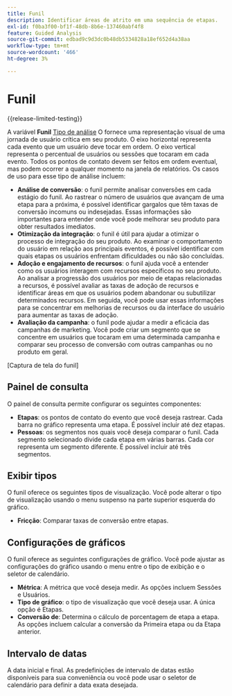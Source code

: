 ```yaml
---
title: Funil
description: Identificar áreas de atrito em uma sequência de etapas.
exl-id: f0ba3f00-bf1f-48db-8b6e-137460abf4f8
feature: Guided Analysis
source-git-commit: edbad9c9d3dc0b48db5334828a18ef652d4a38aa
workflow-type: tm+mt
source-wordcount: '466'
ht-degree: 3%

---
```


# Funil

{{release-limited-testing}}

A variável **Funil** [Tipo de análise](overview.md) O fornece uma representação visual de uma jornada de usuário crítica em seu produto. O eixo horizontal representa cada evento que um usuário deve tocar em ordem. O eixo vertical representa o percentual de usuários ou sessões que tocaram em cada evento. Todos os pontos de contato devem ser feitos em ordem eventual, mas podem ocorrer a qualquer momento na janela de relatórios. Os casos de uso para esse tipo de análise incluem:

* **Análise de conversão**: o funil permite analisar conversões em cada estágio do funil. Ao rastrear o número de usuários que avançam de uma etapa para a próxima, é possível identificar gargalos que têm taxas de conversão incomuns ou indesejadas. Essas informações são importantes para entender onde você pode melhorar seu produto para obter resultados imediatos.
* **Otimização da integração**: o funil é útil para ajudar a otimizar o processo de integração do seu produto. Ao examinar o comportamento do usuário em relação aos principais eventos, é possível identificar com quais etapas os usuários enfrentam dificuldades ou não são concluídas.
* **Adoção e engajamento de recursos**: o funil ajuda você a entender como os usuários interagem com recursos específicos no seu produto. Ao analisar a progressão dos usuários por meio de etapas relacionadas a recursos, é possível avaliar as taxas de adoção de recursos e identificar áreas em que os usuários podem abandonar ou subutilizar determinados recursos. Em seguida, você pode usar essas informações para se concentrar em melhorias de recursos ou da interface do usuário para aumentar as taxas de adoção.
* **Avaliação da campanha**: o funil pode ajudar a medir a eficácia das campanhas de marketing. Você pode criar um segmento que se concentre em usuários que tocaram em uma determinada campanha e comparar seu processo de conversão com outras campanhas ou no produto em geral.

[Captura de tela do funil]

## Painel de consulta

O painel de consulta permite configurar os seguintes componentes:

* **Etapas**: os pontos de contato do evento que você deseja rastrear. Cada barra no gráfico representa uma etapa. É possível incluir até dez etapas.
* **Pessoas**: os segmentos nos quais você deseja comparar o funil. Cada segmento selecionado divide cada etapa em várias barras. Cada cor representa um segmento diferente. É possível incluir até três segmentos.

## Exibir tipos

O funil oferece os seguintes tipos de visualização. Você pode alterar o tipo de visualização usando o menu suspenso na parte superior esquerda do gráfico.

* **Fricção**: Comparar taxas de conversão entre etapas.

## Configurações de gráficos

O funil oferece as seguintes configurações de gráfico. Você pode ajustar as configurações do gráfico usando o menu entre o tipo de exibição e o seletor de calendário.

* **Métrica**: A métrica que você deseja medir. As opções incluem Sessões e Usuários.
* **Tipo de gráfico**: o tipo de visualização que você deseja usar. A única opção é Etapas.
* **Conversão de**: Determina o cálculo de porcentagem de etapa a etapa. As opções incluem calcular a conversão da Primeira etapa ou da Etapa anterior.

## Intervalo de datas

A data inicial e final. As predefinições de intervalo de datas estão disponíveis para sua conveniência ou você pode usar o seletor de calendário para definir a data exata desejada.
